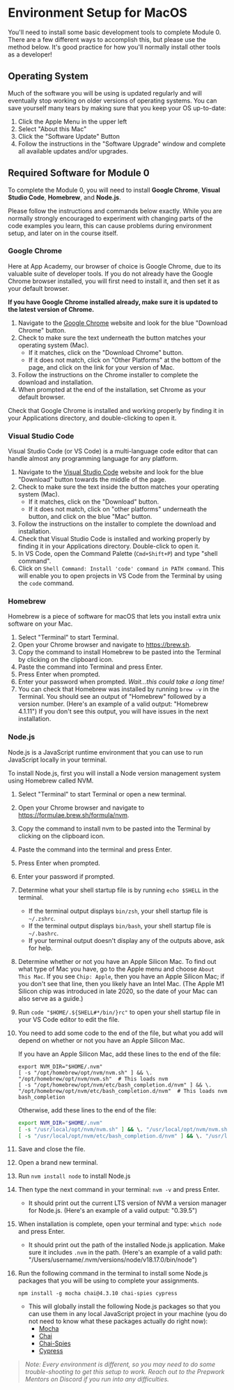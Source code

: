 # Environment Setup for MacOS

You'll need to install some basic development tools to complete Module 0. There
are a few different ways to accomplish this, but please use the method below.
It's good practice for how you'll normally install other tools as a developer!

## Operating System

Much of the software you will be using is updated regularly and will eventually
stop working on older versions of operating systems. You can save yourself many
tears by making sure that you keep your OS up-to-date:

1. Click the Apple Menu in the upper left
2. Select "About this Mac"
3. Click the "Software Update" Button
4. Follow the instructions in the "Software Upgrade" window and complete all
   available updates and/or upgrades.

## Required Software for Module 0

To complete the Module 0, you will need to install __Google Chrome__,
__Visual Studio Code__, __Homebrew__, and __Node.js__.

Please follow the instructions and commands below exactly.  While you are
normally strongly encouraged to experiment with changing parts of the code
examples you learn, this can cause problems during environment setup, and later
on in the course itself.

### Google Chrome

Here at App Academy, our browser of choice is Google Chrome, due to its valuable
suite of developer tools. If you do not already have the Google Chrome browser
installed, you will first need to install it, and then set it as your default
browser.

__If you have Google Chrome installed already, make sure it is updated to the
latest version of Chrome.__

1. Navigate to the [Google Chrome] website and look for the blue "Download
   Chrome" button.
2. Check to make sure the text underneath the button matches your operating
   system (Mac).
   - If it matches, click on the "Download Chrome" button.
   - If it does not match, click on "Other Platforms" at the bottom of the page,
     and click on the link for your version of Mac.
3. Follow the instructions on the Chrome installer to complete the download and
   installation.
4. When prompted at the end of the installation, set Chrome as your default
   browser.

Check that Google Chrome is installed and working properly by finding it in your
Applications directory, and double-clicking to open it.

### Visual Studio Code

Visual Studio Code (or VS Code) is a multi-language code editor that can handle
almost any programming language for any platform.

1. Navigate to the [Visual Studio Code] website and look for the blue "Download"
   button towards the middle of the page.
2. Check to make sure the text inside the button matches your operating system
   (Mac).
   - If it matches, click on the "Download" button.
   - If it does not match, click on "other platforms" underneath the button, and
     click on the blue "Mac" button.
3. Follow the instructions on the installer to complete the download and
   installation.
4. Check that Visual Studio Code is installed and working properly by finding it
   in your Applications directory. Double-click to open it.
5. In VS Code, open the Command Palette (`Cmd+Shift+P`) and type "shell
   command".
6. Click on `Shell Command: Install 'code' command in PATH command`. This will
   enable you to open projects in VS Code from the Terminal by using the `code`
   command.

### Homebrew

Homebrew is a piece of software for macOS that lets you install extra unix
software on your Mac.

1. Select "Terminal" to start Terminal.
2. Open your Chrome browser and navigate to https://brew.sh.
3. Copy the command to install Homebrew to be pasted into the Terminal by
   clicking on the clipboard icon.
4. Paste the command into Terminal and press Enter.
5. Press Enter when prompted.
6. Enter your password when prompted. _Wait...this could take a long time!_
7. You can check that Homebrew was installed by running `brew -v` in the
   Terminal. You should see an output of "Homebrew" followed by a version
   number. (Here's an example of a valid output: "Homebrew 4.1.11") If you don't
   see this output, you will have issues in the next installation.

### Node.js

Node.js is a JavaScript runtime environment that you can use to run JavaScript
locally in your terminal.

To install Node.js, first you will install a Node version management system
using Homebrew called NVM.

1. Select "Terminal" to start Terminal or open a new terminal.
2. Open your Chrome browser and navigate to
   https://formulae.brew.sh/formula/nvm.
3. Copy the command to install nvm to be pasted into the Terminal by clicking on
   the clipboard icon.
4. Paste the command into the terminal and press Enter.
5. Press Enter when prompted.
6. Enter your password if prompted.
7. Determine what your shell startup file is by running `echo $SHELL` in the
   terminal.
   - If the terminal output displays `bin/zsh`, your shell startup file is
     `~/.zshrc`.
   - If the terminal output displays `bin/bash`, your shell startup file is
     `~/.bashrc`.
   - If your terminal output doesn't display any of the outputs above, ask for
     help.
8. Determine whether or not you have an Apple Silicon Mac. To find out what type
   of Mac you have, go to the Apple menu and choose `About This Mac`. If you see
   `Chip: Apple`, then you have an Apple Silicon Mac; if you don't see that
   line, then you likely have an Intel Mac. (The Apple M1 Silicon chip was
   introduced in late 2020, so the date of your Mac can also serve as a guide.)
9. Run `code "$HOME/.${SHELL#*/bin/}rc"` to open your shell startup file in your
   VS Code editor to edit the file.
10. You need to add some code to the end of the file, but what you add will
    depend on whether or not you have an Apple Silicon Mac.

    If you have an Apple Silicon Mac, add these lines to the end of the file:

    ```shell
    export NVM_DIR="$HOME/.nvm"
    [ -s "/opt/homebrew/opt/nvm/nvm.sh" ] && \. "/opt/homebrew/opt/nvm/nvm.sh"  # This loads nvm
    [ -s "/opt/homebrew/opt/nvm/etc/bash_completion.d/nvm" ] && \. "/opt/homebrew/opt/nvm/etc/bash_completion.d/nvm"  # This loads nvm bash_completion
    ```
 
    Otherwise, add these lines to the end of the file:

    ```sh
    export NVM_DIR="$HOME/.nvm"
    [ -s "/usr/local/opt/nvm/nvm.sh" ] && \. "/usr/local/opt/nvm/nvm.sh"  # This loads nvm
    [ -s "/usr/local/opt/nvm/etc/bash_completion.d/nvm" ] && \. "/usr/local/opt/nvm/etc/bash_completion.d/nvm"  # This loads nvm bash_completion
    ```

11. Save and close the file.
12. Open a brand new terminal.
13. Run `nvm install node` to install Node.js
14. Then type the next command in your terminal: `nvm -v` and press Enter.
    - It should print out the current LTS version of NVM a version manager for
      Node.js. (Here's an example of a valid output: "0.39.5")
15. When installation is complete, open your terminal and type: `which node`
    and press Enter.
    - It should print out the path of the installed Node.js application. Make
      sure it includes `.nvm` in the path. (Here's an example of a valid path:
      "/Users/username/.nvm/versions/node/v18.17.0/bin/node")
16. Run the following command in the terminal to install some Node.js packages
    that you will be using to complete your assignments.

    ```shell
    npm install -g mocha chai@4.3.10 chai-spies cypress
    ```

    - This will globally install the following Node.js packages so that you can
      use them in any local JavaScript project in your machine (you do not need
      to know what these packages actually do right now):
      - [Mocha]
      - [Chai]
      - [Chai-Spies]
      - [Cypress]

> _Note: Every environment is different, so you may need to do some
> trouble-shooting to get this setup to work. Reach out to the Prepwork Mentors
> on Discord if you run into any difficulties._

[Visual Studio Code]: https://code.visualstudio.com/
[Google Chrome]: https://www.google.com/chrome/
[Mocha]: https://mochajs.org/
[Chai]: https://www.chaijs.com/
[Chai-Spies]: https://www.chaijs.com/plugins/chai-spies/
[Cypress]: https://www.cypress.io/
